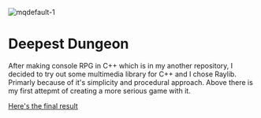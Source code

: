 
![mqdefault-_1_](https://github.com/Azazo8/Deepest-Dungeon/assets/136253495/20d9abc0-4e9f-4f76-902f-a1bdf31910b0)

# Deepest Dungeon
After making console RPG in C++ which is in my another repository, I decided to try out some multimedia library for C++ and I chose Raylib. Primarly because of it's simplicity and procedural approach. Above there is my first attepmt of creating a more serious game with it.

[Here's the final result](https://youtu.be/h2qPhaztBjk?si=3yO37UjcZb6r7Kc4)
